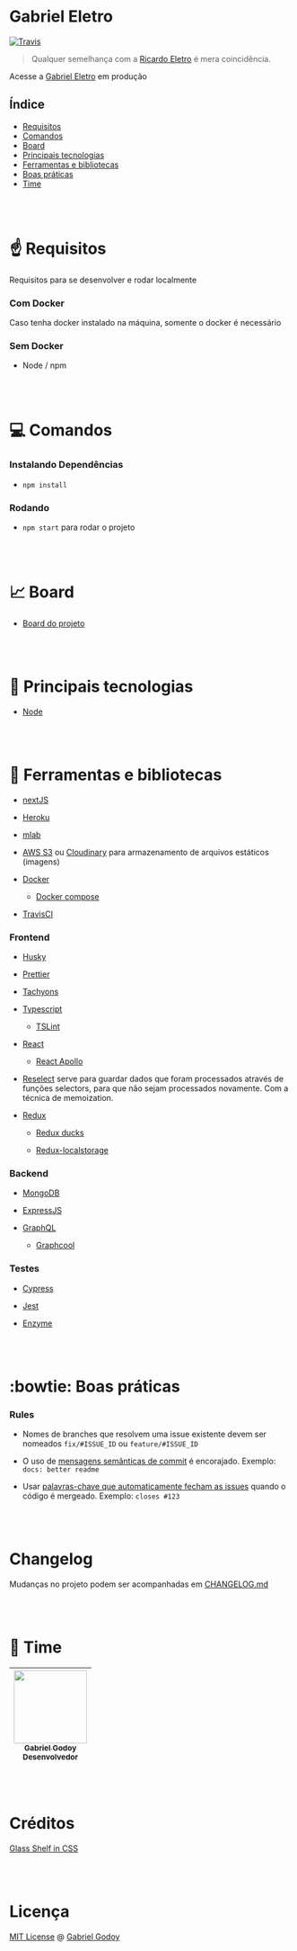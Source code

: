 # Gabriel Eletro

[![Travis](https://img.shields.io/travis/gabrielgodoy/gabriel-eletro.svg)]()

> Qualquer semelhança com a [Ricardo Eletro](http://ricardoeletro.com.br/) é mera coincidência. 

Acesse a [Gabriel Eletro](https://gabriel-eletro.herokuapp.com/) em produção

## Índice

* [Requisitos](#point_up-requisitos)
* [Comandos](#computer-comandos)
* [Board](#chart_with_upwards_trend-board)
* [Principais tecnologias](#rocket-principais-tecnologias)
* [Ferramentas e bibliotecas](#satellite-ferramentas-e-bibliotecas)
* [Boas práticas](#bowtie-boas-pr%C3%A1ticas)
* [Time](#fist_oncoming-time)

<br />
<br />

# :point_up: Requisitos

Requisitos para se desenvolver e rodar localmente

### Com Docker

Caso tenha docker instalado na máquina, somente o docker é necessário

### Sem Docker

- Node / npm

<br />
<br />

# :computer: Comandos

### Instalando Dependências
- `npm install`

### Rodando

- `npm start` para rodar o projeto

<br />
<br />

# :chart_with_upwards_trend: Board

- [Board do projeto](https://github.com/gabrielgodoy/gabriel-eletro/projects/1)

<br />
<br />

# :rocket: Principais tecnologias

- [Node](https://github.com/nodejs/node)

<br />
<br />

# :satellite: Ferramentas e bibliotecas

- [nextJS](https://github.com/zeit/next.js/)

- [Heroku](https://www.heroku.com/)

- [mlab](https://mlab.com/)

- [AWS S3](https://aws.amazon.com/s3) ou [Cloudinary](https://cloudinary.com/) para armazenamento de arquivos estáticos (imagens)

- [Docker](https://www.docker.com/)
  - [Docker compose](https://github.com/docker/compose)

- [TravisCI](https://github.com/travis-ci/travis-ci)


### Frontend

- [Husky](https://github.com/typicode/husky)

- [Prettier](https://github.com/prettier/prettier)

- [Tachyons](https://github.com/tachyons-css/tachyons)

- [Typescript](https://github.com/Microsoft/TypeScript)
  - [TSLint](https://github.com/palantir/tslint)

- [React](https://github.com/facebook/react)
  - [React Apollo](https://github.com/apollographql/react-apollo)

- [Reselect](https://github.com/reactjs/reselect) serve para guardar dados que foram processados através de funções selectors, para que não sejam processados novamente. Com a técnica de memoization.

- [Redux](https://github.com/reactjs/redux)
  - [Redux ducks](https://github.com/erikras/ducks-modular-redux)

  - [Redux-localstorage](https://github.com/elgerlambert/redux-localstorage)


### Backend
- [MongoDB](https://github.com/mongodb/mongo)

- [ExpressJS](https://github.com/expressjs/express)

- [GraphQL](https://github.com/facebook/graphql)
  - [Graphcool](https://github.com/graphcool)


### Testes
- [Cypress](https://www.cypress.io/)

- [Jest](https://github.com/facebook/jest)

- [Enzyme](https://github.com/airbnb/enzyme)

<br />
<br />

# :bowtie: Boas práticas

### Rules
- Nomes de branches que resolvem uma issue existente devem ser nomeados `fix/#ISSUE_ID` ou `feature/#ISSUE_ID`

- O uso de [mensagens semânticas de commit](https://seesparkbox.com/foundry/semantic_commit_messages) é encorajado. Exemplo: `docs: better readme`

- Usar [palavras-chave que automaticamente fecham as issues](https://help.github.com/articles/closing-issues-using-keywords/) quando o código é mergeado. Exemplo: `closes #123`

<br />
<br />

# Changelog

Mudanças no projeto podem ser acompanhadas em [CHANGELOG.md](https://github.com/gabrielgodoy/gabriel-eletro/blob/master/CHANGELOG.md)

<br />
<br />

# :fist_oncoming: Time

<!-- markdownlint-disable MD033 -->

| [<img src="https://github.com/gabrielgodoy.png" width="130px;"/><br /><sub>Gabriel Godoy</sub>](https://github.com/gabrielgodoy)<br /> <sub>Desenvolvedor</sub> |
| :---: |

<br />
<br />

# Créditos

[Glass Shelf in CSS](https://codepen.io/jtholloran/pen/KyvHb)

<br />
<br />

# Licença

[MIT License](https://gabrielgodoy.mit-license.org/license.html) @ [Gabriel Godoy](https://github.com/gabrielgodoy)

